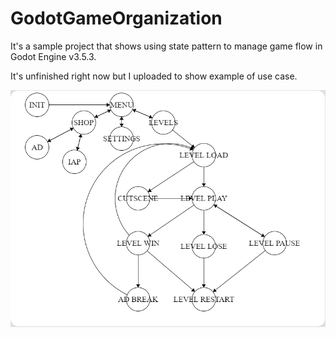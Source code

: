 # GodotGameOrganization
It's a sample project that shows using state pattern to manage game flow in Godot Engine v3.5.3.

It's unfinished right now but I uploaded to show example of use case.

![finite state machine image](https://github.com/avvprime/GodotGameOrganization/blob/main/fsm.png)
